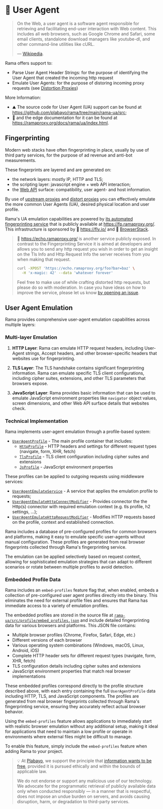 # 👤 User Agent

> On the Web, a user agent is a software agent responsible for retrieving and
> facilitating end-user interaction with Web content. This includes all web browsers,
> such as Google Chrome and Safari, some email clients, standalone download managers
> like youtube-dl, and other command-line utilities like cURL.
>
> — [Wikipedia](https://en.wikipedia.org/wiki/User_agent).

Rama offers support to:

* Parse User Agent Header Strings: for the purpose of identifying the User Agent that created the incoming http request
* Emulate User Agents: for the purpose of distoring incoming proxy requests (see [Distortion Proxies](../proxies/distort.md))

More Information:

* ⛰️ The source code for User Agent (UA) support can be found at <https://github.com/plabayo/rama/tree/main/rama-ua/src>;
* 📖 and the edge documentation for it can be found at <https://ramaproxy.org/docs/rama/ua/index.html>.

## Fingerprinting

Modern web stacks have often fingerprinting in place, usually by use of third party services, for the purpose of ad revenue and anti-bot measurements.

These fingerprints are layered and are generated on:

- the network layers: mostly IP, HTTP and TLS;
- the scripting layer: javascript engine + web API interaction;
- the [Web API](https://developer.mozilla.org/en-US/docs/Web/API) surface: compatibility, user agent- and host information.

By use of [upstream proxies](https://ramaproxy.org/docs/rama/proxy/trait.ProxyDB.html) and [distort proxies](../proxies/distort.md) you can effectively emulate the more common User Agents (UA), desired physical location and user profile.

Rama's UA emulation capabilities are powered by [its automated fingerprinting service](https://github.com/plabayo/rama/blob/main/rama-fp/browserstack/main.py) that is publicly available at <https://fp.ramaproxy.org/>. This infrastructure is sponsored by 💖 <https://fly.io/> and 💖 [BrowserStack](https://browserstack.com).

> 🔁 <https://echo.ramaproxy.org/> is another service publicly exposed.
> In contrast to the Fingerprinting Service it is aimed at developers
> and allows you to send any http request you wish in order to get an insight
> on the Tls Info and Http Request Info the server receives
> from you when making that request.
>
> ```bash
> curl -XPOST 'https://echo.ramaproxy.org/foo?bar=baz' \
>   -H 'x-magic: 42' --data 'whatever forever'
> ```
>
> Feel free to make use of while crafting distorted http requests,
> but please do so with moderation. In case you have ideas on how to improve
> the service, please let us know [by opening an issue](https://github.com/plabayo/rama/issues).

## User Agent Emulation

Rama provides comprehensive user-agent emulation capabilities across multiple layers:

### Multi-layer Emulation

1. **HTTP Layer**: Rama can emulate HTTP request headers, including User-Agent strings, Accept headers, and other browser-specific headers that websites use for fingerprinting.

2. **TLS Layer**: The TLS handshake contains significant fingerprinting information. Rama can emulate specific TLS client configurations, including cipher suites, extensions, and other TLS parameters that browsers expose.

3. **JavaScript Layer**: Rama provides basic information that can be used to emulate JavaScript environment properties like `navigator` object values, screen dimensions, and other Web API surface details that websites check.

### Technical Implementation

Rama implements user-agent emulation through a profile-based system:

- [`UserAgentProfile`](https://ramaproxy.org/docs/rama/ua/profile/struct.UserAgentProfile.html) - The main profile container that includes:
  - [`HttpProfile`](https://ramaproxy.org/docs/rama/ua/profile/struct.HttpProfile.html) - HTTP headers and settings for different request types (navigate, form, XHR, fetch)
  - [`TlsProfile`](https://ramaproxy.org/docs/rama/ua/profile/struct.TlsProfile.html) - TLS client configuration including cipher suites and extensions
  - [`JsProfile`](https://ramaproxy.org/docs/rama/ua/profile/struct.JsProfile.html) - JavaScript environment properties

These profiles can be applied to outgoing requests using middleware services:

- [`UserAgentEmulateService`](https://ramaproxy.org/docs/rama/ua/emulate/struct.UserAgentEmulateService.html) - A service that applies the emulation profile to requests;
- [`UserAgentEmulateHttpConnectModifier`](https://ramaproxy.org/docs/rama/ua/emulate/struct.UserAgentEmulateHttpConnectModifier.html) - Provides connector the the Http(s) connector with required emulation context (e.g. tls profile, h2 settings, ...);
- [`UserAgentEmulateHttpRequestModifier`](https://ramaproxy.org/docs/rama/ua/emulate/struct.UserAgentEmulateHttpRequestModifier.html) - Modifies HTTP requests based on the profile, context and established connection.

Rama includes a database of pre-configured profiles for common browsers and platforms, making it easy to emulate specific user-agents without manual configuration. These profiles are generated from real browser fingerprints collected through Rama's fingerprinting service.

The emulation can be applied selectively based on request context, allowing for sophisticated emulation strategies that can adapt to different scenarios or rotate between multiple profiles to avoid detection.

### Embedded Profile Data

Rama includes an `embed-profiles` feature flag that, when enabled, embeds a collection of pre-configured user agent profiles directly into the binary. This eliminates the need for external profile files and ensures that Rama has immediate access to a variety of emulation profiles.

The embedded profiles are stored in the source file at [`rama-ua/src/profile/embed_profiles.json`](https://raw.githubusercontent.com/plabayo/rama/refs/heads/main/rama-ua/src/profile/embed_profiles.json) and include detailed fingerprinting data for various browsers and platforms. This JSON file contains:

- Multiple browser profiles (Chrome, Firefox, Safari, Edge, etc.)
- Different versions of each browser
- Various operating system combinations (Windows, macOS, Linux, Android, iOS)
- Complete HTTP header sets for different request types (navigate, form, XHR, fetch)
- TLS configuration details including cipher suites and extensions
- JavaScript environment properties that match real browser implementations

These embedded profiles correspond directly to the profile structure described above, with each entry containing the full `UserAgentProfile` data including HTTP, TLS, and JavaScript components. The profiles are generated from real browser fingerprints collected through Rama's fingerprinting service, ensuring they accurately reflect actual browser behavior.

Using the `embed-profiles` feature allows applications to immediately start with realistic browser emulation without any additional setup, making it ideal for applications that need to maintain a low profile or operate in environments where external files might be difficult to manage.

To enable this feature, simply include the `embed-profiles` feature when adding Rama to your project.

> 💡 At [Plabayo](https://plabayo.tech), we support the principle that
> [information wants to be free](https://en.wikipedia.org/wiki/Information_wants_to_be_free),
> provided it is pursued ethically and within the bounds of applicable law.
>
> We do not endorse or support any malicious use of our technology.
> We advocate for the programmatic retrieval of publicly available data
> only when conducted responsibly — in a manner that is respectful,
> does not impose an undue burden on servers, and avoids causing
> disruption, harm, or degradation to third-party services.
